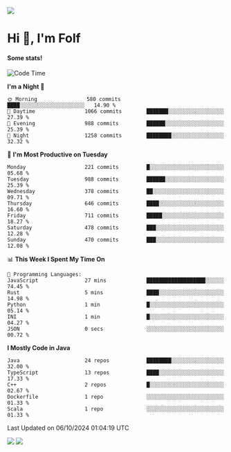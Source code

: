 <img src="https://komarev.com/ghpvc/?username=itsfolf"/>
<h1>Hi 👋, I'm Folf</h1>


#### Some stats!
<!--START_SECTION:waka-->
![Code Time](http://img.shields.io/badge/Code%20Time-2%2C363%20hrs%2010%20mins-blue)

**I'm a Night 🦉** 

```text
🌞 Morning                580 commits         ████░░░░░░░░░░░░░░░░░░░░░   14.90 % 
🌆 Daytime                1066 commits        ███████░░░░░░░░░░░░░░░░░░   27.39 % 
🌃 Evening                988 commits         ██████░░░░░░░░░░░░░░░░░░░   25.39 % 
🌙 Night                  1258 commits        ████████░░░░░░░░░░░░░░░░░   32.32 % 
```
📅 **I'm Most Productive on Tuesday** 

```text
Monday                   221 commits         █░░░░░░░░░░░░░░░░░░░░░░░░   05.68 % 
Tuesday                  988 commits         ██████░░░░░░░░░░░░░░░░░░░   25.39 % 
Wednesday                378 commits         ██░░░░░░░░░░░░░░░░░░░░░░░   09.71 % 
Thursday                 646 commits         ████░░░░░░░░░░░░░░░░░░░░░   16.60 % 
Friday                   711 commits         █████░░░░░░░░░░░░░░░░░░░░   18.27 % 
Saturday                 478 commits         ███░░░░░░░░░░░░░░░░░░░░░░   12.28 % 
Sunday                   470 commits         ███░░░░░░░░░░░░░░░░░░░░░░   12.08 % 
```


📊 **This Week I Spent My Time On** 

```text
💬 Programming Languages: 
JavaScript               27 mins             ███████████████████░░░░░░   74.45 % 
Rust                     5 mins              ████░░░░░░░░░░░░░░░░░░░░░   14.98 % 
Python                   1 min               █░░░░░░░░░░░░░░░░░░░░░░░░   05.14 % 
INI                      1 min               █░░░░░░░░░░░░░░░░░░░░░░░░   04.27 % 
JSON                     0 secs              ░░░░░░░░░░░░░░░░░░░░░░░░░   00.72 % 
```

**I Mostly Code in Java** 

```text
Java                     24 repos            ████████░░░░░░░░░░░░░░░░░   32.00 % 
TypeScript               13 repos            ████░░░░░░░░░░░░░░░░░░░░░   17.33 % 
C++                      2 repos             █░░░░░░░░░░░░░░░░░░░░░░░░   02.67 % 
Dockerfile               1 repo              ░░░░░░░░░░░░░░░░░░░░░░░░░   01.33 % 
Scala                    1 repo              ░░░░░░░░░░░░░░░░░░░░░░░░░   01.33 % 
```




 Last Updated on 06/10/2024 01:04:19 UTC
<!--END_SECTION:waka-->
<a src="https://discord.com/users/1090088995976925305"><img src="https://lanyard-profile-readme.vercel.app/api/1090088995976925305"/></a></td> 
<img src="https://hit.yhype.me/github/profile?user_id=9268058"/>
